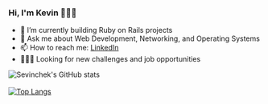 ### Hi, I'm Kevin 👨🏽‍💻

- 🌱 I’m currently building Ruby on Rails projects
- 💬 Ask me about Web Development, Networking, and Operating Systems
- 📫 How to reach me: [LinkedIn](https://www.linkedin.com/in/sevinchek/)
- 🕵🏽‍♂️ Looking for new challenges and job opportunities

![Sevinchek's GitHub stats](https://github-readme-stats.vercel.app/api?username=sevinchek&show_icons=true&theme=radical)  
<br>
[![Top Langs](https://github-readme-stats.vercel.app/api/top-langs/?username=sevinchek&layout=compact)](https://github.com/sevinchek/github-readme-stats)
